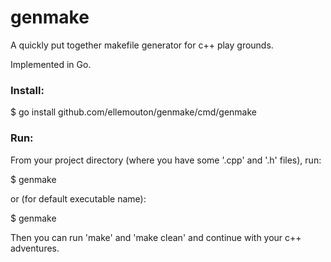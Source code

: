 # genmake

A quickly put together makefile generator for c++ play grounds.

Implemented in Go.

### Install:

$ go install github.com/ellemouton/genmake/cmd/genmake

### Run:

From your project directory (where you have some '.cpp' and '.h' files), run:

$ genmake <executableName>

or (for default executable name):

$ genmake

Then you can run 'make' and 'make clean' and continue with your c++ adventures.
